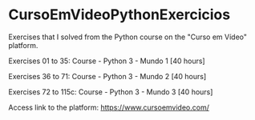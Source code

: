 # CursoEmVideoPythonExercicios

Exercises that I solved from the Python course on the "Curso em Vídeo" platform.

Exercises 01 to 35: Course - Python 3 - Mundo 1 [40 hours]

Exercises 36 to 71: Course - Python 3 - Mundo 2 [40 hours]

Exercises 72 to 115c: Course - Python 3 - Mundo 3 [40 hours]

Access link to the platform: https://www.cursoemvideo.com/
